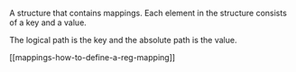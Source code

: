 A structure that contains mappings. Each element in the structure consists of a key and a value.

The logical path is the key and the absolute path is the value.

[[mappings-how-to-define-a-reg-mapping]]